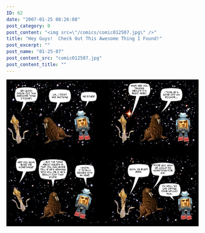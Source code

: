 ```yaml
---
ID: 62
date: "2007-01-25 08:26:08"
post_category: 0
post_content: "<img src=\"/comics/comic012507.jpg\" />"
title: "Hey Guys!  Check Out This Awesome Thing I Found!"
post_excerpt: ""
post_name: "01-25-07"
post_content_src: "comic012507.jpg"
post_content_title: ""
---
```



[![](/comics-hi-res/comic012507.jpg)](/comics-hi-res/comic012507.jpg)
